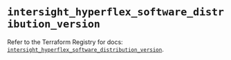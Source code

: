 # `intersight_hyperflex_software_distribution_version`

Refer to the Terraform Registry for docs: [`intersight_hyperflex_software_distribution_version`](https://registry.terraform.io/providers/ciscodevnet/intersight/1.0.71/docs/resources/hyperflex_software_distribution_version).

